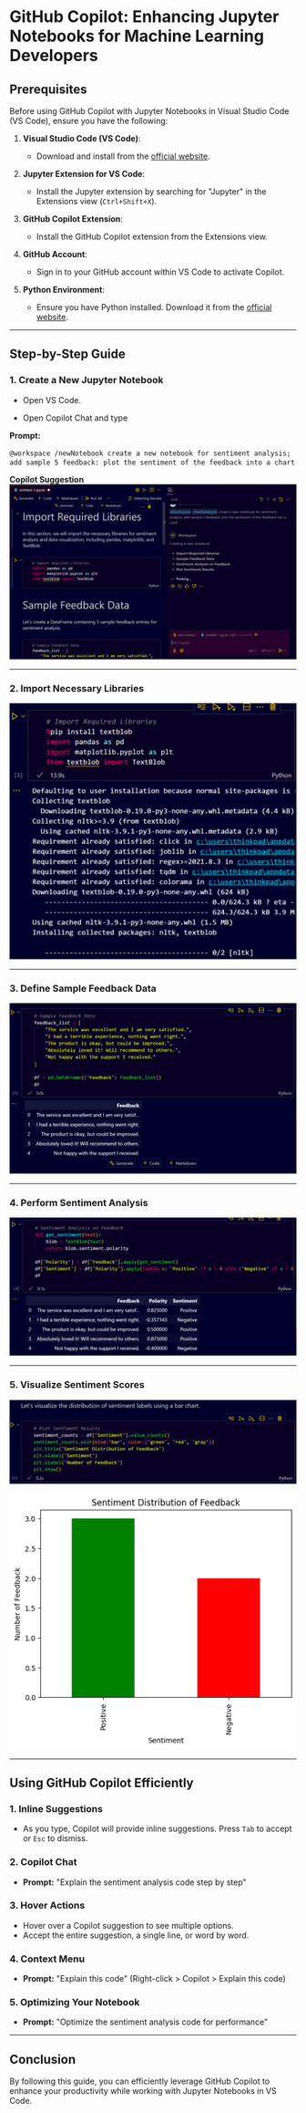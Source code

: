 # **GitHub Copilot: Enhancing Jupyter Notebooks for Machine Learning Developers**

## **Prerequisites**

Before using GitHub Copilot with Jupyter Notebooks in Visual Studio Code (VS Code), ensure you have the following:

1. **Visual Studio Code (VS Code)**:
   * Download and install from the [official website](https://code.visualstudio.com/).

2. **Jupyter Extension for VS Code**:
   * Install the Jupyter extension by searching for "Jupyter" in the Extensions view (`Ctrl+Shift+X`).

3. **GitHub Copilot Extension**:
   * Install the GitHub Copilot extension from the Extensions view.

4. **GitHub Account**:
   * Sign in to your GitHub account within VS Code to activate Copilot.

5. **Python Environment**:
   * Ensure you have Python installed. Download it from the [official website](https://www.python.org/downloads/).

---

## **Step-by-Step Guide**

### **1. Create a New Jupyter Notebook**

* Open VS Code.

* Open Copilot Chat and type

**Prompt:** 
```plain text
@workspace /newNotebook create a new notebook for sentiment analysis; add sample 5 feedback: plot the sentiment of the feedback into a chart
```

**Copilot Suggestion**
![alt text](../images/img221.png)

---

### **2. Import Necessary Libraries**
![alt text](../images/img222.png)

---

### **3. Define Sample Feedback Data**
![alt text](../images/img223.png)

---

### **4. Perform Sentiment Analysis**
![alt text](../images/img224.png)

---

### **5. Visualize Sentiment Scores**
![alt text](../images/img225.png)

![alt text](../images/img226.png)

---

## **Using GitHub Copilot Efficiently**

### **1. Inline Suggestions**

* As you type, Copilot will provide inline suggestions. Press `Tab` to accept or `Esc` to dismiss.

### **2. Copilot Chat**

* **Prompt:** "Explain the sentiment analysis code step by step"

### **3. Hover Actions**

* Hover over a Copilot suggestion to see multiple options.
* Accept the entire suggestion, a single line, or word by word.

### **4. Context Menu**

* **Prompt:** "Explain this code" (Right-click > Copilot > Explain this code)

### **5. Optimizing Your Notebook**

* **Prompt:** "Optimize the sentiment analysis code for performance"

---

## **Conclusion**

By following this guide, you can efficiently leverage GitHub Copilot to enhance your productivity while working with Jupyter Notebooks in VS Code. 
